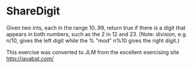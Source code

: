 
# ShareDigit #
Given two
ints, each in the range 10..99, return true if there is a digit that
appears in both numbers, such as the 2 in 12 and 23. (Note: division,
e.g. n/10, gives the left digit while the % "mod" n%10 gives the right
digit.)

This exercise was converted to JLM from the excellent exercising site http://javabat.com/

